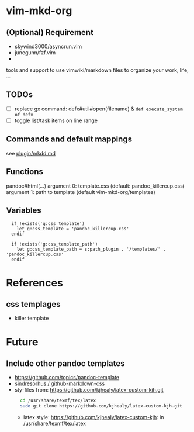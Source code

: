 # vim-mkd-org

## (Optional) Requirement

- skywind3000/asyncrun.vim
- junegunn/fzf.vim
- 


tools and support to use vimwiki/markdown files to organize your work, life, ...

## TODOs
- [ ] replace gx command: defx#util#open(filename)  & `def execute_system of defx`
- [ ] toggle list/task items on line range

## Commands and default mappings

see [plugin/mkdd.md](./plugin/mkdd.md)

## Functions

pandoc#html(...)
argument 0: template.css (default: pandoc_killercup.css)
argument 1: path to template (default vim-mkd-org/templates)


## Variables
```vim
  if !exists('g:css_template')
    let g:css_template = 'pandoc_killercup.css'
  endif

  if !exists('g:css_template_path')
    let g:css_template_path = s:path_plugin . '/templates/' . 'pandoc_killercup.css'
  endif
```

# References

## css templages
- killer template

# Future
## Include other pandoc templates
- https://github.com/topics/pandoc-template
- [sindresorhus / github-markdown-css](https://github.com/sindresorhus/github-markdown-css)
- sty-files from: https://github.com/kjhealy/latex-custom-kjh.git
  ```sh
    cd /usr/share/texmf/tex/latex
    sudo git clone https://github.com/kjhealy/latex-custom-kjh.git
  ```
  - latex style: https://github.com/kjhealy/latex-custom-kjh: in  /usr/share/texmf/tex/latex

